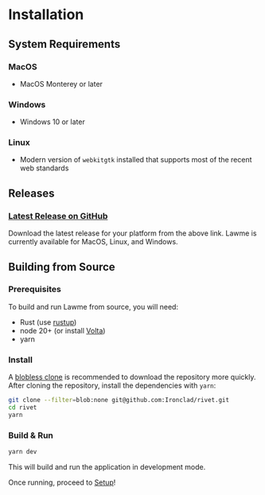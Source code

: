# Installation

## System Requirements

### MacOS

- MacOS Monterey or later

### Windows

- Windows 10 or later

### Linux

- Modern version of `webkitgtk` installed that supports most of the recent web standards

## Releases

### [Latest Release on GitHub](https://github.com/Ironclad/rivet/releases/latest)

Download the latest release for your platform from the above link. Lawme is currently available for MacOS, Linux, and Windows.

## Building from Source

### Prerequisites

To build and run Lawme from source, you will need:

- Rust (use [rustup](https://rustup.rs/))
- node 20+ (or install [Volta](https://volta.sh/))
- yarn

### Install

A [blobless clone](https://github.blog/2020-12-21-get-up-to-speed-with-partial-clone-and-shallow-clone/) is recommended to download the repository more quickly. After cloning the repository, install the dependencies with `yarn`:

```bash
git clone --filter=blob:none git@github.com:Ironclad/rivet.git
cd rivet
yarn
```

### Build & Run

```bash
yarn dev
```

This will build and run the application in development mode.

Once running, proceed to [Setup](./setup.md)!
